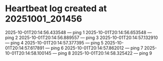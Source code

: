 # Heartbeat log created at 20251001_201456
2025-10-01T20:14:56.433548 — ping 1
2025-10-01T20:14:56.653548 — ping 2
2025-10-01T20:14:56.889557 — ping 3
2025-10-01T20:14:57.132910 — ping 4
2025-10-01T20:14:57.377395 — ping 5
2025-10-01T20:14:57.617891 — ping 6
2025-10-01T20:14:57.862012 — ping 7
2025-10-01T20:14:58.100145 — ping 8
2025-10-01T20:14:58.325422 — ping 9
